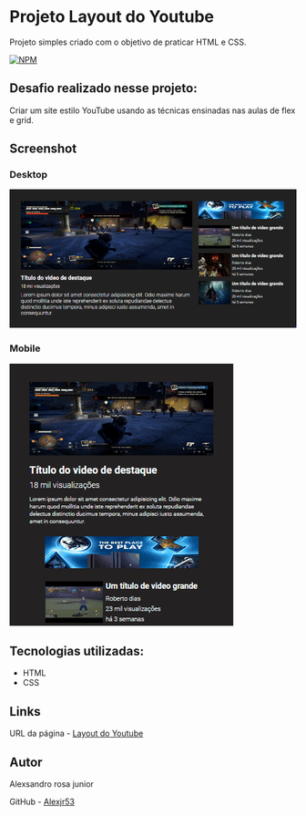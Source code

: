 # Projeto Layout do Youtube

Projeto simples criado com o objetivo de praticar HTML e CSS.

[![NPM](https://img.shields.io/bower/l/MI)](https://github.com/Alexjr53/Layout-do-Youtube/blob/main/LICENSE)

## Desafio realizado nesse projeto:
Criar um site estilo YouTube usando as técnicas ensinadas nas aulas de flex e grid.
## Screenshot
### Desktop
![Desktop](src/images/Screenshot.png)

### Mobile
![Mobile](src/images/Screenshot-mobile.gif)
## Tecnologias utilizadas:
 - HTML
 - CSS

## Links
 URL da página - [Layout do Youtube](https://alexjr53.github.io/Layout-do-Youtube/)

## Autor
Alexsandro rosa junior

 GitHub - [Alexjr53](https://github.com/Alexjr53)


